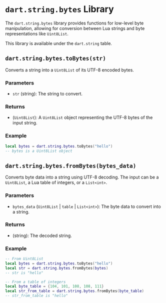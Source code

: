 # `dart.string.bytes` Library

The `dart.string.bytes` library provides functions for low-level byte manipulation, allowing for conversion between Lua strings and byte representations like `Uint8List`.

This library is available under the `dart.string` table.

## `dart.string.bytes.toBytes(str)`

Converts a string into a `Uint8List` of its UTF-8 encoded bytes.

### Parameters

-   `str` (string): The string to convert.

### Returns

-   (`Uint8List`): A `Uint8List` object representing the UTF-8 bytes of the input string.

### Example

```lua
local bytes = dart.string.bytes.toBytes("hello")
-- bytes is a Uint8List object
```

## `dart.string.bytes.fromBytes(bytes_data)`

Converts byte data into a string using UTF-8 decoding. The input can be a `Uint8List`, a Lua table of integers, or a `List<int>`.

### Parameters

-   `bytes_data` (`Uint8List` | `table` | `List<int>`): The byte data to convert into a string.

### Returns

-   (string): The decoded string.

### Example

```lua
-- From Uint8List
local bytes = dart.string.bytes.toBytes("hello")
local str = dart.string.bytes.fromBytes(bytes)
-- str is "hello"

-- From a table of integers
local byte_table = {104, 101, 108, 108, 111}
local str_from_table = dart.string.bytes.fromBytes(byte_table)
-- str_from_table is "hello"
```